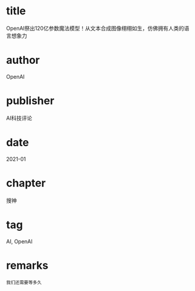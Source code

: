 # title
OpenAI祭出120亿参数魔法模型！从文本合成图像栩栩如生，仿佛拥有人类的语言想象力

# author
OpenAI

# publisher
AI科技评论

# date
2021-01

# chapter
搜神

# tag
AI, OpenAI

# remarks
`我们还需要等多久`
